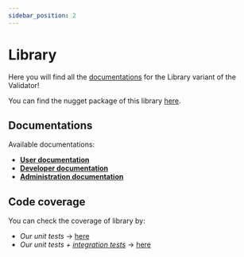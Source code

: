 ```yaml
---
sidebar_position: 2
---
```

# Library

Here you will find all the [documentations](../#documentation) for the Library variant of the Validator!

You can find the nugget package of this library [here](https://www.nuget.org/packages/CSVW-validator-lib).

## Documentations

Available documentations:
- **[User documentation](user/)**
- **[Developer documentation](developer/)**
- **[Administration documentation](administration/)**

## Code coverage

You can check the coverage of library by:
- *Our unit tests* -> [here](pathname:///code_coverage/unit/html/)
- *Our unit tests + [integration tests](https://w3c.github.io/csvw/tests/#manifest-validation)* -> [here](pathname:///code_coverage/unit_plus_integration/html/)

